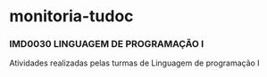 # monitoria-tudoc

### IMD0030	LINGUAGEM DE PROGRAMAÇÃO I

Atividades realizadas pelas turmas de Linguagem de programação I
